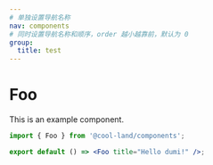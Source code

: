 ```yaml
---
# 单独设置导航名称
nav: components
# 同时设置导航名称和顺序，order 越小越靠前，默认为 0
group:
  title: test
---
```


# Foo

This is an example component.

```jsx
import { Foo } from '@cool-land/components';

export default () => <Foo title="Hello dumi!" />;
```
